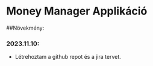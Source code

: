 # Money Manager Applikáció

##Növekmény:
### 2023.11.10:
- Létrehoztam a github repot és a jira tervet.
